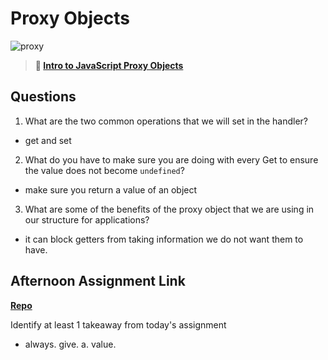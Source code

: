 # Proxy Objects

![proxy](https://bcw.blob.core.windows.net/public/img/journals/5120113092091727)

> **📖 [Intro to JavaScript Proxy Objects](https://codeworksacademy.com/fs-student-guide/resources/wk3/03-Proxies)**

## Questions

1. What are the two common operations that we will set in the handler?
- get and set
2. What do you have to make sure you are doing with every Get to ensure the value does not become `undefined`?
- make sure you return a value of an object
3. What are some of the benefits of the proxy object that we are using in our structure for applications?
- it can block getters from taking information we do not want them to have.
## Afternoon Assignment Link

**[Repo](https://github.com/JonahWood/winter23_gregslist)**

Identify at least 1 takeaway from today's assignment
- always. give. a. value.